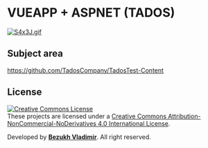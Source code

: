 # VUEAPP + ASPNET (TADOS)

[![S4x3J.gif](https://s11.gifyu.com/images/S4x3J.gif)](https://gifyu.com/image/S4x3J)

## Subject area
https://github.com/TadosCompany/TadosTest-Content

## License
<a rel="license" href="http://creativecommons.org/licenses/by-nc-nd/4.0/"><img alt="Creative Commons License" style="border-width:0" src="https://i.creativecommons.org/l/by-nc-nd/4.0/88x31.png" /></a><br />These projects are licensed under a <a rel="license" href="http://creativecommons.org/licenses/by-nc-nd/4.0/">Creative Commons Attribution-NonCommercial-NoDerivatives 4.0 International License</a>.

Developed by <b><a href="https://bezukh.wixsite.com/blog">Bezukh Vladimir</a></b>. All right reserved.
